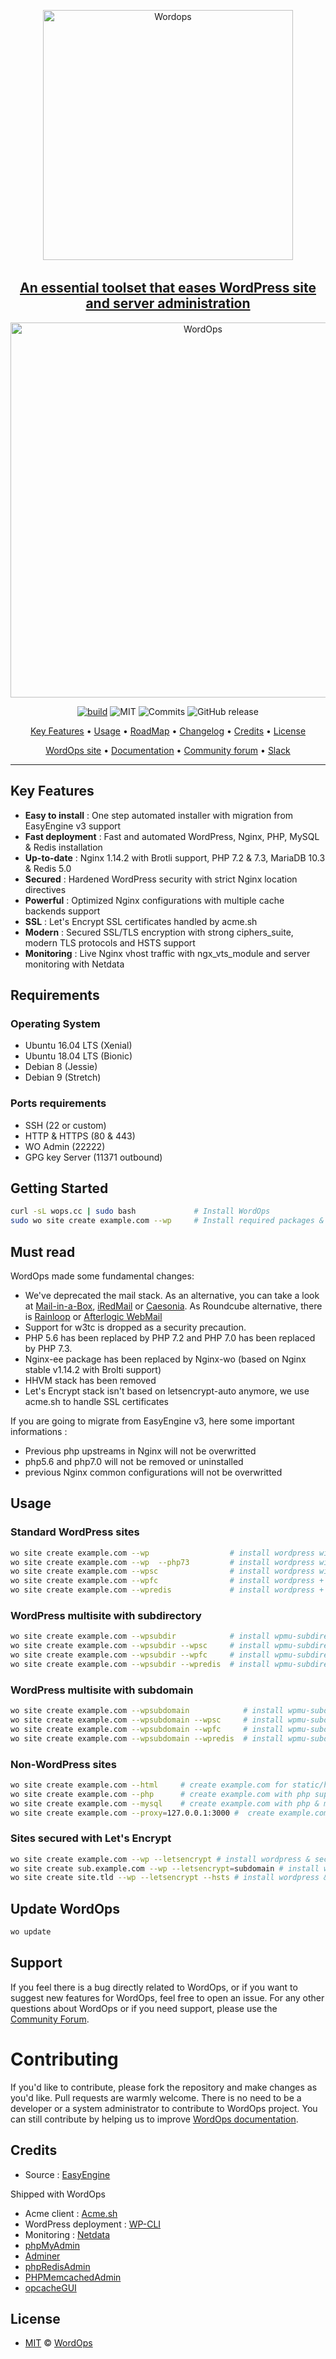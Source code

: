 <p align="center"><img src="https://raw.githubusercontent.com/WordOps/WordOps/updating-configuration/logo.png" width="400" alt="Wordops" /><a href="https://wordops.net">

  <br>
</p>

<h2 align="center">An essential toolset that eases WordPress site and server administration</h2>

<p align="center">
<img src="https://img.virtubox.net/images/2019/03/27/wordops-stable-4.mp4.gif" width="600" alt="WordOps" />

</p>

<p align="center">
<a href="https://travis-ci.org/WordOps/WordOps"><img src="https://travis-ci.org/WordOps/WordOps.svg?branch=master" alt="build"></a>
<img src="https://img.shields.io/github/license/wordops/wordops.svg" alt="MIT">
<img src="https://img.shields.io/github/last-commit/wordops/wordops.svg" alt="Commits">
<img alt="GitHub release" src="https://img.shields.io/github/release-pre/wordops/wordops.svg">
</p>

<p align="center">
  <a href="#key-features">Key Features</a> •
  <a href="#usage">Usage</a> •
  <a href="https://github.com/WordOps/WordOps/projects">RoadMap</a> •
  <a href="https://github.com/WordOps/WordOps/blob/master/CHANGELOG.md">Changelog</a> •
  <a href="#credits">Credits</a> •
  <a href="#license">License</a>
</p>
<p align="center">
<a href="https://wordops.net"> WordOps site</a> •
<a href="https://docs.wordops.net">Documentation</a> •
<a href="https://community.wordops.net">Community forum</a> •
<a href="https://community.wordops.io/slack">Slack</a>

</p>

---

## Key Features

- **Easy to install** : One step automated installer with migration from EasyEngine v3 support
- **Fast deployment** : Fast and automated WordPress, Nginx, PHP, MySQL & Redis installation
- **Up-to-date** : Nginx 1.14.2 with Brotli support, PHP 7.2 & 7.3, MariaDB 10.3 & Redis 5.0
- **Secured** : Hardened WordPress security with strict Nginx location directives
- **Powerful** : Optimized Nginx configurations with multiple cache backends support
- **SSL** : Let's Encrypt SSL certificates handled by acme.sh
- **Modern** : Secured SSL/TLS encryption with strong ciphers_suite, modern TLS protocols and HSTS support
- **Monitoring** : Live Nginx vhost traffic with ngx_vts_module and server monitoring with Netdata

## Requirements

### Operating System

- Ubuntu 16.04 LTS (Xenial)
- Ubuntu 18.04 LTS (Bionic)
- Debian 8 (Jessie)
- Debian 9 (Stretch)

### Ports requirements

- SSH (22 or custom)
- HTTP & HTTPS (80 & 443)
- WO Admin (22222)
- GPG key Server (11371 outbound)

## Getting Started

```bash
curl -sL wops.cc | sudo bash             # Install WordOps
sudo wo site create example.com --wp     # Install required packages & setup WordPress on example.com
```

## Must read

WordOps made some fundamental changes:

- We've deprecated the mail stack. As an alternative, you can take a look at [Mail-in-a-Box](https://github.com/mail-in-a-box/mailinabox), [iRedMail](https://www.iredmail.org/) or [Caesonia](https://github.com/vedetta-com/caesonia). As Roundcube alternative, there is [Rainloop](https://www.rainloop.net/) or [Afterlogic WebMail](https://github.com/afterlogic/webmail-lite-8)
- Support for w3tc is dropped as a security precaution.
- PHP 5.6 has been replaced by PHP 7.2 and PHP 7.0 has been replaced by PHP 7.3.
- Nginx-ee package has been replaced by Nginx-wo (based on Nginx stable v1.14.2 with Brolti support)
- HHVM stack has been removed
- Let's Encrypt stack isn't based on letsencrypt-auto anymore, we use acme.sh to handle SSL certificates

If you are going to migrate from EasyEngine v3, here some important informations :

- Previous php upstreams in Nginx will not be overwritted
- php5.6 and php7.0 will not be removed or uninstalled
- previous Nginx common configurations will not be overwritted

## Usage

### Standard WordPress sites

```bash
wo site create example.com --wp                  # install wordpress without any page caching
wo site create example.com --wp  --php73         # install wordpress with PHP 7.3  without any page caching
wo site create example.com --wpsc                # install wordpress with wp-super-cache plugin
wo site create example.com --wpfc                # install wordpress + nginx fastcgi_cache
wo site create example.com --wpredis             # install wordpress + nginx redis_cache
```

### WordPress multisite with subdirectory

```bash
wo site create example.com --wpsubdir            # install wpmu-subdirectory without any page caching
wo site create example.com --wpsubdir --wpsc     # install wpmu-subdirectory with wp-super-cache plugin
wo site create example.com --wpsubdir --wpfc     # install wpmu-subdirectory + nginx fastcgi_cache
wo site create example.com --wpsubdir --wpredis  # install wpmu-subdirectory + nginx redis_cache
```

### WordPress multisite with subdomain

```bash
wo site create example.com --wpsubdomain            # install wpmu-subdomain without any page caching
wo site create example.com --wpsubdomain --wpsc     # install wpmu-subdomain with wp-super-cache plugin
wo site create example.com --wpsubdomain --wpfc     # install wpmu-subdomain + nginx fastcgi_cache
wo site create example.com --wpsubdomain --wpredis  # install wpmu-subdomain + nginx redis_cache
```

### Non-WordPress sites

```bash
wo site create example.com --html     # create example.com for static/html sites
wo site create example.com --php      # create example.com with php support
wo site create example.com --mysql    # create example.com with php & mysql support
wo site create example.com --proxy=127.0.0.1:3000 #  create example.com with nginx as reverse-proxy
```

### Sites secured with Let's Encrypt

```bash
wo site create example.com --wp --letsencrypt # install wordpress & secure site with letsencrypt
wo site create sub.example.com --wp --letsencrypt=subdomain # install wordpress and secure subdomain with letsencrypt
wo site create site.tld --wp --letsencrypt --hsts # install wordpress & secure site with letsencrypt with HSTS
```

## Update WordOps

```bash
wo update
```

## Support

If you feel there is a bug directly related to WordOps, or if you want to suggest new features for WordOps, feel free to open an issue.
For any other questions about WordOps or if you need support, please use the [Community Forum](https://community.wordops.net/).

# Contributing

If you'd like to contribute, please fork the repository and make changes as you'd like. Pull requests are warmly welcome.
There is no need to be a developer or a system administrator to contribute to WordOps project. You can still contribute by helping us to improve [WordOps documentation](https://github.com/WordOps/docs.wordops.net).

## Credits

- Source : [EasyEngine](https://github.com/easyengine/easyengine)

Shipped with WordOps

- Acme client : [Acme.sh](https://github.com/Neilpang/acme.sh)
- WordPress deployment : [WP-CLI](https://github.com/wp-cli/wp-cli)
- Monitoring : [Netdata](https://github.com/netdata/netdata)
- [phpMyAdmin](https://www.phpmyadmin.net/)
- [Adminer](https://www.adminer.org/)
- [phpRedisAdmin](https://github.com/erikdubbelboer/phpRedisAdmin)
- [PHPMemcachedAdmin](https://github.com/elijaa/phpmemcachedadmin)
- [opcacheGUI](https://github.com/amnuts/opcache-gui)

## License

- [MIT](http://opensource.org/licenses/MIT) © [WordOps](https://wordops.net)
